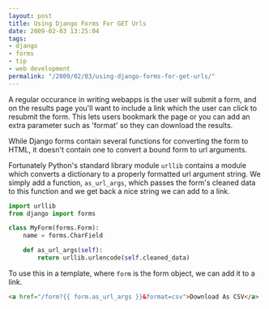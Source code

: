 ```yaml
---
layout: post
title: Using Django Forms For GET Urls
date: 2009-02-03 13:25:04
tags:
- django
- forms
- tip
- web development
permalink: "/2009/02/03/using-django-forms-for-get-urls/"
---
```

A regular occurance in writing webapps is the user will submit a form, and on the results page you'll want to
include a link which the user can click to resubmit the form. This lets users bookmark the page or you can add
an extra parameter such as 'format' so they can download the results.

While Django forms contain several functions for converting the form to HTML, it doesn't contain one to
convert a bound form to url arguments.

Fortunately Python's standard library module `urllib` contains a module which converts a dictionary to a
properly formatted url argument string. We simply add a function, `as_url_args`, which passes the form's
cleaned data to this function and we get back a nice string we can add to a link.
<!--more-->

```python
import urllib
from django import forms

class MyForm(forms.Form):
    name = forms.CharField

    def as_url_args(self):
        return urllib.urlencode(self.cleaned_data)
```

To use this in a template, where `form` is the form object, we can add it to a link.

```html
<a href="/form?{{ form.as_url_args }}&format=csv">Download As CSV</a>
```
